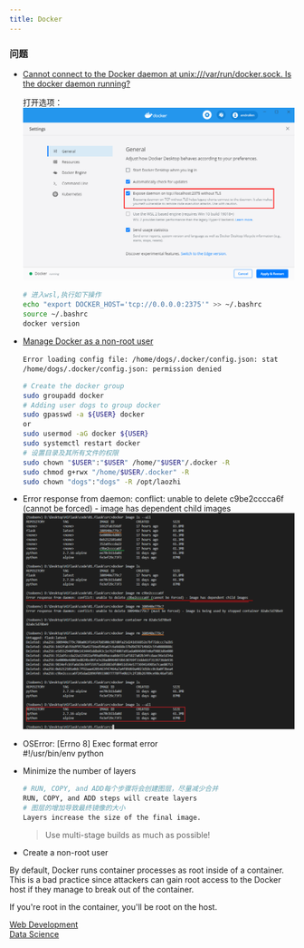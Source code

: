 ```yaml
---
title: Docker  
---
```


### 问题

- [Cannot connect to the Docker daemon at unix:///var/run/docker.sock. Is the docker daemon running?](https://blog.csdn.net/HOOKTTG/article/details/80626369)

  打开选项：  
  ![docker](Assets/20200604155323.png)

  ```sh
  # 进入wsl,执行如下操作
  echo "export DOCKER_HOST='tcp://0.0.0.0:2375'" >> ~/.bashrc
  source ~/.bashrc
  docker version
  ```

- [Manage Docker as a non-root user](https://docs.docker.com/engine/install/linux-postinstall/)

  `Error loading config file: /home/dogs/.docker/config.json: stat /home/dogs/.docker/config.json: permission denied`

  ```sh
  # Create the docker group
  sudo groupadd docker
  # Adding user dogs to group docker
  sudo gpasswd -a ${USER} docker
  or
  sudo usermod -aG docker ${USER}
  sudo systemctl restart docker
  # 设置目录及其所有文件的权限
  sudo chown "$USER":"$USER" /home/"$USER"/.docker -R
  sudo chmod g+rwx "/home/$USER/.docker" -R
  sudo chown "dogs":"dogs" -R /opt/laozhi
  ```

- Error response from daemon: conflict: unable to delete c9be2cccca6f (cannot be forced) - image has dependent child images  
  ![image](Assets/20190522104644.png)

- OSError: [Errno 8] Exec format error  
  #!/usr/bin/env python

- Minimize the number of layers

  ```sh
  # RUN, COPY, and ADD每个步骤将会创建图层，尽量减少合并
  RUN, COPY, and ADD steps will create layers
  # 图层的增加导致最终镜像的大小
  Layers increase the size of the final image.
  ```

  > Use multi-stage builds as much as possible!

- Create a non-root user

By default, Docker runs container processes as root inside of a container. This is a bad practice since attackers can gain root access to the Docker host if they manage to break out of the container.

If you're root in the container, you'll be root on the host.

[Web Development](https://github.com/testdrivenio/docker-python-devs/blob/master/web/04_user/Dockerfile)  
[Data Science](https://github.com/testdrivenio/docker-python-devs/blob/master/data-science/03_user/Dockerfile)

